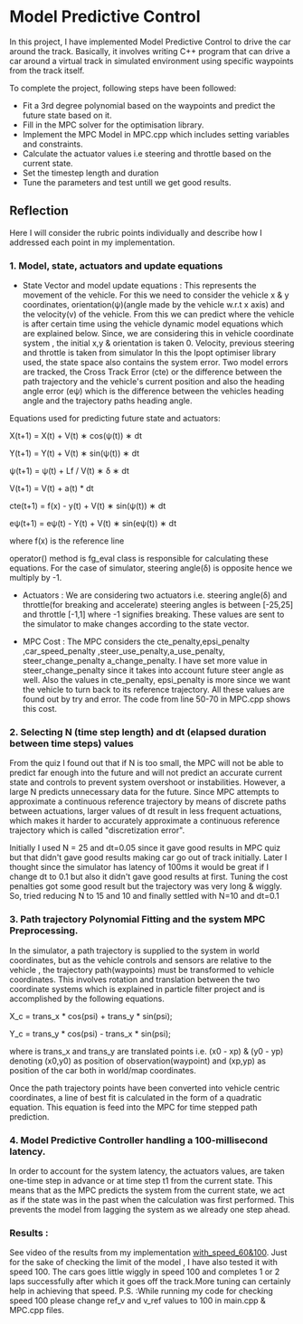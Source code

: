 # Model Predictive Control 
In this project, I have implemented Model Predictive Control to drive the car around the track. Basically, it involves writing C++ program that can drive a car around a virtual track in simulated environment using specific waypoints from the track itself.

To complete the project, following steps have been followed:
- Fit a 3rd degree polynomial based on the waypoints and predict the future state based on it.
- Fill in the MPC solver for the optimisation library.
- Implement the MPC Model in MPC.cpp which includes setting variables and constraints.
- Calculate the actuator values i.e steering and throttle based on the current state.
- Set the timestep length and duration
- Tune the parameters and test untill we get good results.

## Reflection
Here I will consider the rubric points individually and describe how I addressed each point in my implementation.

### 1. Model, state, actuators and update equations

- State Vector and model update equations : This represents the movement of the vehicle. For this we need to consider the vehicle x & y coordinates, orientation(ψ)(angle made by the vehicle w.r.t x axis) and the velocity(v) of the vehicle. From this we can predict where the vehicle is after certain time using the vehicle dynamic model equations which are explained below. Since, we are considering this in vehicle coordinate system , the initial x,y & orientation is taken 0. Velocity, previous steering and throttle is taken from simulator
In this the Ipopt optimiser library used, the state space also contains the system error. Two model errors are tracked, the Cross Track Error (cte) or the difference between the path trajectory and the vehicle's current position and also the heading angle error (eψ) which is the difference between the vehicles heading angle and the trajectory paths heading angle.

Equations used for predicting future state and actuators:

 X(t+1) = X(t) + V(t) ∗ cos(ψ(t)) ∗ dt
 
 Y(t+1) = Y(t) + V(t) ∗ sin(ψ(t)) ∗ dt
 
 ψ(t+1) = ψ(t) + Lf / V(t) ∗ δ ∗ dt
 
 V(t+1) = V(t) + a(t) * dt
 
 cte(t+1) = f(x) - y(t) + V(t) ∗ sin(ψ(t)) ∗ dt
 
 eψ(t+1) = eψ(t) - Y(t) + V(t) ∗ sin(eψ(t)) ∗ dt
 
 where f(x) is the reference line
 
 operator() method is fg_eval class is responsible for calculating these equations. For the case of simulator, steering angle(δ) is opposite hence we multiply by -1.
 


- Actuators :
We are considering two actuators i.e. steering angle(δ) and throttle(for breaking and accelerate)
steering angles is between [-25,25] and throttle [-1,1] where -1 signifies breaking. These values are sent to the simulator to make changes according to the state vector.


- MPC Cost :
The MPC considers the cte_penalty,epsi_penalty ,car_speed_penalty ,steer_use_penalty,a_use_penalty, steer_change_penalty a_change_penalty. I have set more value in steer_change_penalty since it takes into account future steer angle as well. Also the values in cte_penalty, epsi_penalty is more since we want the vehicle to turn back to its reference trajectory. All these values are found out by try and error. The code from line 50-70 in MPC.cpp shows this cost.
 
 
### 2. Selecting N (time step length) and dt (elapsed duration between time steps) values

From the quiz I found out that if N is too small, the MPC will not be able to predict far enough into the future and will not predict an accurate current state and controls to prevent system overshoot or instabilities. However, a large N predicts unnecessary data for the future. Since MPC attempts to approximate a continuous reference trajectory by means of discrete paths between actuations, larger values of dt result in less frequent actuations, which makes it harder to accurately approximate a continuous reference trajectory which is called "discretization error".

Initially I used N = 25 and dt=0.05 since it gave good results in MPC quiz but that didn't gave good results making car go out of track initially. Later I thought since the simulator has latency of 100ms  it would be great if I change dt to 0.1 but also it didn't gave good results at first. Tuning the cost penalties got some good result but the trajectory was very long & wiggly. So, tried reducing N to 15 and 10 and finally settled with N=10 and dt=0.1



### 3. Path trajectory Polynomial Fitting and the system MPC Preprocessing.

In the simulator, a path trajectory is supplied to the system in world coordinates, but as the vehicle controls and sensors are relative to the vehicle , the trajectory path(waypoints) must be transformed to vehicle coordinates. This involves rotation and translation between the two coordinate systems which is explained in particle filter project and is accomplished by the following equations.

X_c = trans_x * cos(psi) + trans_y * sin(psi);

Y_c = trans_y * cos(psi) - trans_x * sin(psi);

where is trans_x and trans_y are translated points i.e. (x0 - xp) & (y0 - yp) denoting (x0,y0) as position of observation(waypoint) and (xp,yp) as position of the car both in world/map coordinates.

Once the path trajectory points have been converted into vehicle centric coordinates, a line of best fit is calculated in the form of a quadratic equation. This equation is feed into the MPC for time stepped path prediction. 



### 4. Model Predictive Controller handling a 100-millisecond latency.

In order to account for the system latency, the actuators values, are taken one-time step in advance or at time step t1 from the current state. This means that as the MPC predicts the system from the current state, we act as if the state was in the past when the calculation was first performed. This prevents the model from lagging the system as we already one step ahead.


### Results :
See video of the results from my implementation [with_speed_60&100](https://youtu.be/Tu7i7e-GM6g). Just for the sake of checking the limit of the model , I have also tested it with speed 100. The cars goes little wiggly in speed 100 and completes 1 or 2 laps successfully after which it goes off the track.More tuning can certainly help in achieving that speed. 
P.S. :While running my code for checking speed 100 please change ref_v and v_ref values to 100 in main.cpp & MPC.cpp files.


